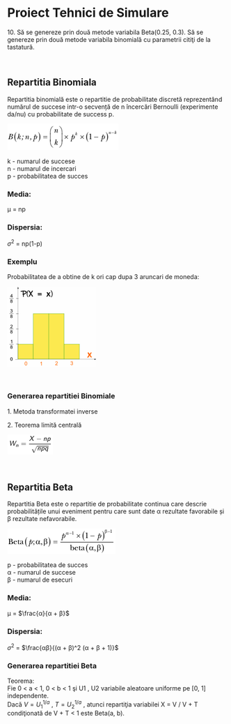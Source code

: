 # **Proiect Tehnici de Simulare**

10\. Să se genereze prin două metode variabila Beta(0.25, 0.3). Să se
genereze prin două metode variabila binomială cu parametrii
citiţi de la tastatură.

<br>

## **Repartitia Binomiala**

Repartitia binomială este o repartitie de probabilitate discretă reprezentând numărul de succese intr-o secvență de n încercări Bernoulli (experimente da/nu) cu probabilitate de success p.


![](./src/main/resources/formula-dist-binom.png)

k - numarul de succese  
n - numarul de incercari  
p - probabilitatea de succes

### Media:  
μ = np

### Dispersia:  
$σ^2$ = np(1-p)

### Exemplu

Probabilitatea de a obtine de k ori cap dupa 3 aruncari de moneda:

![](./src/main/resources/exemplu-dist-binom.png)

<br>

### **Generarea repartitiei Binomiale**

1\. Metoda transformatei inverse  

2\. Teorema limită centrală

![](./src/main/resources/teorema-limita-centrala.png)

<br>

## **Repartitia Beta**

Repartitia Beta este o repartitie de probabilitate continua care descrie probabilitățile unui eveniment pentru care sunt date α rezultate favorabile și β rezultate nefavorabile.

![](./src/main/resources/formula-dist-beta.png)

p - probabilitatea de succes  
α - numarul de succese  
β - numarul de esecuri  

### Media:  
μ = $\frac{α}{α + β}$

### Dispersia:  
$σ^2$ = $\frac{αβ}{(α + β)^2 (α + β + 1)}$

### **Generarea repartitiei Beta**

Teorema:   
Fie 0 < a < 1, 0 < b < 1 şi U1 , U2 variabile aleatoare uniforme pe [0, 1] independente.  
Dacă  $V = U_1 ^ {1/a}$ , $T = U_2 ^ {1/a}$ , atunci repartiţia variabilei X = V / V + T condiţionată de V + T < 1 este Beta(a, b).